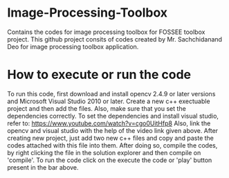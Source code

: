 # Image-Processing-Toolbox
Contains the codes for image processing toolbox for FOSSEE toolbox project.
This github project consits of codes created by Mr. Sachchidanand Deo for image processing toolbox application.
# How to execute or run the code
To run this code, first download and install opencv 2.4.9 or later versions and Microsoft Visual Studio 2010 or later.
Create a new c++ exectuable project and then add the files. Also, make sure that you set the dependencies correctly.
To set the dependencies and install visual studio, refer to: https://www.youtube.com/watch?v=cgo0UitHfp8
Also, link the opencv and visual studio with the help of the video link given above.
After creating new project, just add two new c++ files and copy and paste the codes attached with this file into them.
After doing so, compile the codes, by right clicking the file in the solution explorer and then compile on 'compile'.
To run the code click on the execute the code or 'play' button present in the bar above.
